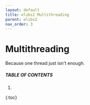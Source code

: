```yaml
---
layout: default
title: elibs2 Multithreading
parent: elibs2
nav_order: 3
---
```


# Multithreading
Because one thread just isn't enough.

##### TABLE OF CONTENTS
1. 
{:toc}
